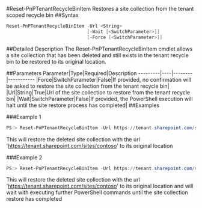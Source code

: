 #Reset-PnPTenantRecycleBinItem
Restores a site collection from the tenant scoped recycle bin
##Syntax
```powershell
Reset-PnPTenantRecycleBinItem -Url <String>
                              [-Wait [<SwitchParameter>]]
                              [-Force [<SwitchParameter>]]
```


##Detailed Description
The Reset-PnPTenantRecycleBinItem cmdlet allows a site collection that has been deleted and still exists in the tenant recycle bin to be restored to its original location.

##Parameters
Parameter|Type|Required|Description
---------|----|--------|-----------
|Force|SwitchParameter|False|If provided, no confirmation will be asked to restore the site collection from the tenant recycle bin|
|Url|String|True|Url of the site collection to restore from the tenant recycle bin|
|Wait|SwitchParameter|False|If provided, the PowerShell execution will halt until the site restore process has completed|
##Examples

###Example 1
```powershell
PS:> Reset-PnPTenantRecycleBinItem -Url https://tenant.sharepoint.com/sites/contoso
```
This will restore the deleted site collection with the url 'https://tenant.sharepoint.com/sites/contoso' to its original location

###Example 2
```powershell
PS:> Reset-PnPTenantRecycleBinItem -Url https://tenant.sharepoint.com/sites/contoso -Wait
```
This will restore the deleted site collection with the url 'https://tenant.sharepoint.com/sites/contoso' to its original location and will wait with executing further PowerShell commands until the site collection restore has completed
